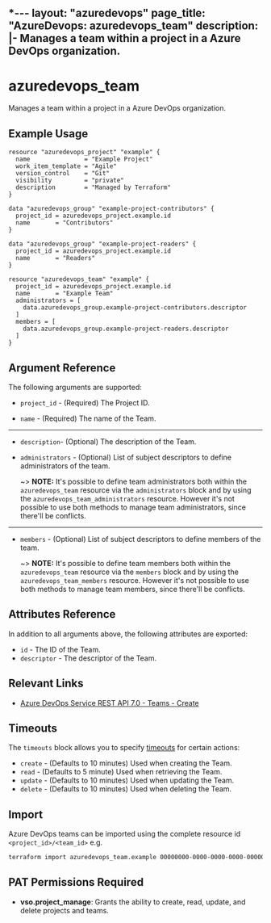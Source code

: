 *---
layout: "azuredevops"
page_title: "AzureDevops: azuredevops_team"
description: |-
  Manages a team within a project in a Azure DevOps organization.
---


# azuredevops_team

Manages a team within a project in a Azure DevOps organization.

## Example Usage

```hcl
resource "azuredevops_project" "example" {
  name               = "Example Project"
  work_item_template = "Agile"
  version_control    = "Git"
  visibility         = "private"
  description        = "Managed by Terraform"
}

data "azuredevops_group" "example-project-contributors" {
  project_id = azuredevops_project.example.id
  name       = "Contributors"
}

data "azuredevops_group" "example-project-readers" {
  project_id = azuredevops_project.example.id
  name       = "Readers"
}

resource "azuredevops_team" "example" {
  project_id = azuredevops_project.example.id
  name       = "Example Team"
  administrators = [
    data.azuredevops_group.example-project-contributors.descriptor
  ]
  members = [
    data.azuredevops_group.example-project-readers.descriptor
  ]
}
```

## Argument Reference

The following arguments are supported:

* `project_id` - (Required) The Project ID.

* `name` - (Required) The name of the Team.

---

* `description`- (Optional) The description of the Team.

* `administrators` - (Optional) List of subject descriptors to define administrators of the team.

  ~> **NOTE:** It's possible to define team administrators both within the
   `azuredevops_team` resource via the `administrators` block and by using the
   `azuredevops_team_administrators` resource. However it's not possible to use
   both methods to manage team administrators, since there'll be conflicts.

---

* `members` - (Optional) List of subject descriptors to define members of the team.

  ~> **NOTE:** It's possible to define team members both within the
   `azuredevops_team` resource via the `members` block and by using the
   `azuredevops_team_members` resource. However it's not possible to use
   both methods to manage team members, since there'll be conflicts.

## Attributes Reference

In addition to all arguments above, the following attributes are exported:

* `id` - The ID of the Team.
* `descriptor` - The descriptor of the Team.

## Relevant Links

- [Azure DevOps Service REST API 7.0 - Teams - Create](https://docs.microsoft.com/en-us/rest/api/azure/devops/core/teams/create?view=azure-devops-rest-7.0)

## Timeouts

The `timeouts` block allows you to specify [timeouts](https://developer.hashicorp.com/terraform/language/resources/syntax#operation-timeouts) for certain actions:

* `create` - (Defaults to 10 minutes) Used when creating the Team.
* `read` - (Defaults to 5 minute) Used when retrieving the Team.
* `update` - (Defaults to 10 minutes) Used when updating the Team.
* `delete` - (Defaults to 10 minutes) Used when deleting the Team.

## Import

Azure DevOps teams can be imported using the complete resource id `<project_id>/<team_id>` e.g.

```sh
terraform import azuredevops_team.example 00000000-0000-0000-0000-000000000000/00000000-0000-0000-0000-000000000000
```

## PAT Permissions Required

- **vso.project_manage**:	Grants the ability to create, read, update, and delete projects and teams. 
